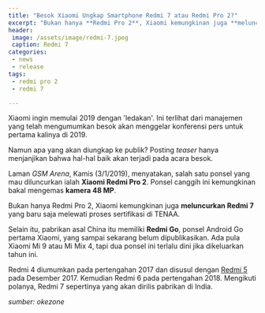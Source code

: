 ```yaml
---
title: "Besok Xiaomi Ungkap Smartphone Redmi 7 atau Redmi Pro 2?"
excerpt: "Bukan hanya **Redmi Pro 2**, Xiaomi kemungkinan juga **meluncurkan Redmi 7** yang baru saja melewati proses sertifikasi di TENAA."
header:
 image: /assets/image/redmi-7.jpeg
 caption: Redmi 7
categories:
 - news
 - release
tags:
 - redmi pro 2
 - redmi 7

---
```


Xiaomi ingin memulai 2019 dengan 'ledakan'. Ini terlihat dari manajemen yang telah mengumumkan besok akan menggelar konferensi pers untuk pertama kalinya di 2019.

Namun apa yang akan diungkap ke publik? Posting _teaser_ hanya menjanjikan bahwa hal-hal baik akan terjadi pada acara besok.

Laman _GSM Arena_, Kamis (3/1/2019), menyatakan, salah satu ponsel yang mau diluncurkan ialah **Xiaomi Redmi Pro 2**. Ponsel canggih ini kemungkinan bakal mengemas **kamera 48 MP**. 

Bukan hanya Redmi Pro 2, Xiaomi kemungkinan juga **meluncurkan Redmi 7** yang baru saja melewati proses sertifikasi di TENAA.

Selain itu, pabrikan asal China itu memiliki **Redmi Go**, ponsel Android Go pertama Xiaomi, yang sampai sekarang belum dipublikasikan. Ada pula Xiaomi Mi 9 atau Mi Mix 4, tapi dua ponsel ini terlalu dini jika dikeluarkan tahun ini.

Redmi 4 diumumkan pada pertengahan 2017 dan disusul dengan [Redmi 5](https://www.knoacc.org/2017/12/harga-xiaomi-redmi-5-redmi-5-plus.html) pada Desember 2017. Kemudian Redmi 6 pada pertengahan 2018. Mengikuti polanya, Redmi 7 sepertinya yang akan dirilis pabrikan di India.

_sumber: okezone_
